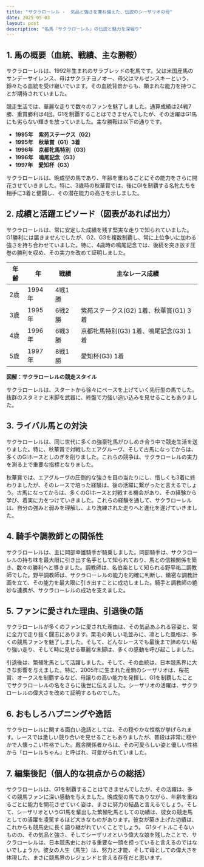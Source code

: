 ```yaml
---
title: "サクラローレル -  気品と強さを兼ね備えた、伝説のシーザリオの母"
date: 2025-05-03
layout: post
description: "名馬『サクラローレル』の伝説と魅力を深堀り"
---
```


## 1. 馬の概要（血統、戦績、主な勝鞍）

サクラローレルは、1992年生まれのサラブレッドの牝馬です。父は米国産馬のサンデーサイレンス、母はサクラチヨノオー、母父はマルゼンスキーという、錚々たる血統を受け継いでいます。その血統背景からも、類まれな能力を持つことが期待されていました。

競走生活では、華麗な走りで数々のファンを魅了しました。通算成績は24戦7勝、重賞勝利は4回。G1を制覇することはできませんでしたが、その活躍はG1馬にも劣らない輝きを放っていました。主な勝鞍は以下の通りです。

* **1995年　紫苑ステークス（G2）**
* **1995年　秋華賞（G1）3着**
* **1996年　京都牝馬特別（G3）**
* **1996年　鳴尾記念（G3）**
* **1997年　愛知杯（G3）**

サクラローレルは、晩成型の馬であり、年齢を重ねるごとにその能力をさらに開花させていきました。特に、3歳時の秋華賞では、後にGIを制覇する名牝たちを相手に3着と健闘し、その潜在能力の高さを示しました。


## 2. 成績と活躍エピソード（図表があれば出力）

サクラローレルは、常に安定した成績を残す堅実な走りで知られていました。G1勝利には届きませんでしたが、G2、G3を複数制覇し、常に上位争いに加わる強さを持ち合わせていました。特に、4歳時の鳴尾記念では、後続を突き放す圧巻の勝利を収め、その実力を改めて証明しました。

| 年齢 | 年 | 戦績 | 主なレース成績 |
|---|---|---|---|
| 2歳 | 1994年 | 4戦1勝 |  |
| 3歳 | 1995年 | 6戦2勝 | 紫苑ステークス(G2) 1着、秋華賞(G1) 3着 |
| 4歳 | 1996年 | 6戦3勝 | 京都牝馬特別(G3) 1着、鳴尾記念(G3) 1着 |
| 5歳 | 1997年 | 8戦1勝 | 愛知杯(G3) 1着 |


**図解：サクラローレルの競走スタイル**

サクラローレルは、スタートから徐々にペースを上げていく先行型の馬でした。抜群のスタミナと末脚を武器に、終盤で力強い追い込みを見せることもありました。


## 3. ライバル馬との対決

サクラローレルは、同じ世代に多くの強豪牝馬がひしめき合う中で競走生活を送りました。特に、秋華賞で対戦したエアグルーヴ、そして古馬になってからは、多くのGIホースとしのぎを削りました。これらの競争は、サクラローレルの実力を測る上で重要な指標となりました。

秋華賞では、エアグルーヴの圧倒的な強さを目の当たりにし、惜しくも3着に終わりましたが、そのレースで培った経験は、後の活躍に繋がったと言えるでしょう。古馬になってからは、多くのGIホースと対戦する機会があり、その経験から学び、着実に力をつけていきました。これらの経験を通して、サクラローレルは、自分の強みと弱みを理解し、より洗練された走りへと進化を遂げていきました。


## 4. 騎手や調教師との関係性

サクラローレルは、主に岡部幸雄騎手が騎乗しました。岡部騎手は、サクラローレルの持ち味を最大限に引き出す名手として知られており、馬との信頼関係を築き、数々の勝利へと導きました。調教師は、名伯楽として知られる野平祐二調教師でした。野平調教師は、サクラローレルの能力を的確に判断し、緻密な調教計画を立て、その能力を最大限に引き出すことに成功しました。騎手と調教師の絶妙な連携が、サクラローレルの成功を支えました。


## 5. ファンに愛された理由、引退後の話

サクラローレルが多くのファンに愛された理由は、その気品あふれる容姿と、常に全力で走り抜く闘志にあります。栗毛の美しい毛並みに、凛とした風格は、多くの競馬ファンを魅了しました。そして、どんなレースでも最後まで諦めない粘り強い走り、そして時に見せる華麗な末脚は、多くの感動を呼び起こしました。

引退後は、繁殖牝馬として活躍しました。そして、その血統は、日本競馬界に大きな影響を与えました。特に、2005年に生まれた産駒のシーザリオは、桜花賞、オークスを制覇するなど、母譲りの高い能力を発揮し、G1を制覇したことでサクラローレルの名をさらに後世に伝えました。シーザリオの活躍は、サクラローレルの偉大さを改めて証明するものでした。


## 6. おもしろハプニングや逸話

サクラローレルに関する面白い逸話としては、その穏やかな性格が挙げられます。レースでは激しい競り合いを見せることもありましたが、普段は非常に穏やかで人懐っこい性格でした。厩舎関係者からは、その可愛らしい姿と優しい性格から「ローレルちゃん」と呼ばれ、可愛がられていました。


## 7. 編集後記（個人的な視点からの総括）

サクラローレルは、G1を制覇することはできませんでしたが、その活躍は、多くの競馬ファンに深い感動を与えました。晩成型の馬でありながら、年齢を重ねるごとに能力を開花させていく姿は、まさに努力の結晶と言えるでしょう。そして、シーザリオというG1馬を輩出した繁殖牝馬としての功績は、彼女の競走馬としての活躍を凌駕するほど大きなものがあります。彼女が築き上げた功績は、これからも競馬史に長く語り継がれていくことでしょう。  G1タイトルこそないものの、その気品と強さ、そしてシーザリオという偉大な娘を残したことで、サクラローレルは、日本競馬史における重要な一頭を担っていると言えるのではないでしょうか。彼女の人生（馬生）は、努力と才能、そして母としての偉大さを体現した、まさに競馬界のレジェンドと言える存在だと思います。
